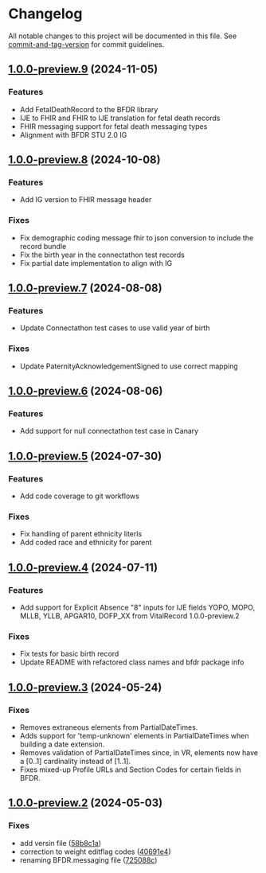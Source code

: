 # Changelog

All notable changes to this project will be documented in this file. See [commit-and-tag-version](https://github.com/absolute-version/commit-and-tag-version) for commit guidelines.

<a name="1.0.0-preview.9"></a>
## [1.0.0-preview.9](https://github.com/nightingaleproject/vital-records-dotnet/commit/ba4cd43e081ede28959f0e9d3070b59644943953) (2024-11-05)

### Features
* Add FetalDeathRecord to the BFDR library
* IJE to FHIR and FHIR to IJE translation for fetal death records
* FHIR messaging support for fetal death messaging types
* Alignment with BFDR STU 2.0 IG

<a name="1.0.0-preview.8"></a>
## [1.0.0-preview.8](https://github.com/nightingaleproject/vital-records-dotnet/commit/73693cc824b0a8e5b666743204978d42b3de4bd9) (2024-10-08)

### Features
* Add IG version to FHIR message header 

### Fixes
* Fix demographic coding message fhir to json conversion to include the record bundle
* Fix the birth year in the connectathon test records
* Fix partial date implementation to align with IG

<a name="1.0.0-preview.7"></a>
## [1.0.0-preview.7](https://github.com/nightingaleproject/vital-records-dotnet/commit/6884361c8d9b3df8b22f334c6d04f1e39e566b82) (2024-08-08)

### Features
* Update Connectathon test cases to use valid year of birth

### Fixes
* Update PaternityAcknowledgementSigned to use correct mapping

<a name="1.0.0-preview.6"></a>
## [1.0.0-preview.6](https://github.com/nightingaleproject/vital-records-dotnet/commit/6884361c8d9b3df8b22f334c6d04f1e39e566b82) (2024-08-06)

### Features
* Add support for null connectathon test case in Canary

<a name="1.0.0-preview.5"></a>
## [1.0.0-preview.5](https://github.com/nightingaleproject/vital-records-dotnet/commit/db5765b2710016d4b3fd9c80e9e27227503376e3) (2024-07-30)

### Features
* Add code coverage to git workflows

### Fixes
* Fix handling of parent ethnicity literls
* Add coded race and ethnicity for parent

<a name="1.0.0-preview.4"></a>
## [1.0.0-preview.4](https://github.com/nightingaleproject/vital-records-dotnet/commit/2380dac3c4a2988fd254a30e02806d6420f1a1d4) (2024-07-11)

### Features
* Add support for Explicit Absence "8" inputs for IJE fields YOPO, MOPO, MLLB, YLLB, APGAR10, DOFP_XX from VitalRecord 1.0.0-preview.2

### Fixes
* Fix tests for basic birth record
* Update README with refactored class names and bfdr package info

<a name="1.0.0-preview.3"></a>
## [1.0.0-preview.3](https://github.com/nightingaleproject/vital-records-dotnet/commit/6dd85fad045cadf988fdb8645bb33b2a905f109a) (2024-05-24)

### Fixes
* Removes extraneous elements from PartialDateTimes.
* Adds support for 'temp-unknown' elements in PartialDateTimes when building a date extension.
* Removes validation of PartialDateTimes since, in VR, elements now have a [0..1] cardinality instead of [1..1].
* Fixes mixed-up Profile URLs and Section Codes for certain fields in BFDR.


<a name="1.0.0-preview.2"></a>
## [1.0.0-preview.2](https://github.com/nightingaleproject/vital-records-dotnet/commit/725088c0632eff716e0e865b07014af595b99ca3) (2024-05-03)


### Fixes

* add versin file ([58b8c1a](https://github.com/nightingaleproject/vital-record-dotnet-demo/commit/58b8c1ab7ea4fd1260ccf1d608a336d7c43a1ee3))
* correction to weight editflag codes ([40691e4](https://github.com/nightingaleproject/vital-records-dotnet/commit/40691e4631e436e3a2a20c5d0ed1d1a74ec94c13))
* renaming BFDR.messaging file ([725088c](https://github.com/nightingaleproject/vital-records-dotnet/commit/725088c0632eff716e0e865b07014af595b99ca33))
